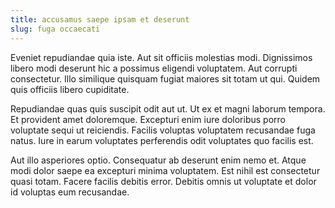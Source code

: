 ```yaml
---
title: accusamus saepe ipsam et deserunt
slug: fuga occaecati
---
```


Eveniet repudiandae quia iste. Aut sit officiis molestias modi. Dignissimos libero modi deserunt hic a possimus eligendi voluptatem. Aut corrupti consectetur. Illo similique quisquam fugiat maiores sit totam ut qui. Quidem quis officiis libero cupiditate.

Repudiandae quas quis suscipit odit aut ut. Ut ex et magni laborum tempora. Et provident amet doloremque. Excepturi enim iure doloribus porro voluptate sequi ut reiciendis. Facilis voluptas voluptatem recusandae fuga natus. Iure in earum voluptates perferendis odit voluptates quo facilis est.

Aut illo asperiores optio. Consequatur ab deserunt enim nemo et. Atque modi dolor saepe ea excepturi minima voluptatem. Est nihil est consectetur quasi totam. Facere facilis debitis error. Debitis omnis ut voluptate et dolor id voluptas eum recusandae.

